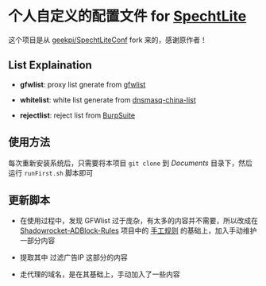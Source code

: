 # 个人自定义的配置文件 for [SpechtLite](https://github.com/zhuhaow/SpechtLite)

这个项目是从  [geekpi/SpechtLiteConf](https://github.com/geekpi/SpechtLiteConf)  fork 来的，感谢原作者！

## List Explaination

- **gfwlist**: proxy list gnerate from [gfwlist](https://raw.githubusercontent.com/gfwlist/gfwlist/master/gfwlist.txt)

- **whitelist**: white list generate from [dnsmasq-china-list](https://github.com/felixonmars/dnsmasq-china-list)

- **rejectlist**: reject list from [BurpSuite](https://raw.githubusercontent.com/BurpSuite/CloudGate-RuleList/master/Rule/REJECT)

## 使用方法

每次重新安装系统后，只需要将本项目 `git clone` 到 *Documents* 目录下，然后运行 `runFirst.sh`  脚本即可

## 更新脚本

- 在使用过程中，发现 GFWlist 过于庞杂，有太多的内容并不需要，所以改成在 [Shadowrocket-ADBlock-Rules](https://github.com/h2y/Shadowrocket-ADBlock-Rules) 项目中的 [手工规则](https://raw.githubusercontent.com/h2y/Shadowrocket-ADBlock-Rules/master/sr_adb.conf) 的基础上，加入手动维护一部分内容

- 提取其中 过滤广告IP 这部分的内容
- 走代理的域名，是在其基础上，手动加入了一些内容
